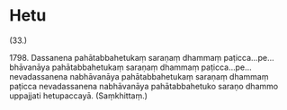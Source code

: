 

# Hetu





(33.)

1798\. Dassanena pahātabbahetukaṃ saraṇaṃ dhammaṃ paṭicca…pe…  bhāvanāya pahātabbahetukaṃ saraṇaṃ dhammaṃ paṭicca…pe…  nevadassanena nabhāvanāya pahātabbahetukaṃ saraṇaṃ dhammaṃ paṭicca nevadassanena nabhāvanāya pahātabbahetuko saraṇo dhammo uppajjati hetupaccayā. (Saṃkhittaṃ.)



